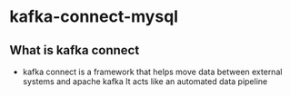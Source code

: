 # kafka-connect-mysql


## What is kafka connect
- kafka connect is a framework that helps move data between external systems and apache kafka 
It acts like an automated data pipeline 
